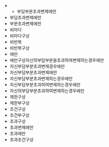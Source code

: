 - - 부담부분초과변제에만
- 부담초과변제에만
- 부분초과변제에만
- 비마다
- 비마다구상
- 비반복
- 비반복구상
- 에만
- 에만구상자신의부담부분을초과하여변제하는경우에만
- 자신부담부분초과변제경우에만
- 자신부담부분초과변제에만
- 자신부담부분초과변제하는경우에만
- 자신부담부분초과하여변제하는경우에만
- 자신의부담부분초과하여변제하는경우에만
- 제한구상
- 제한부구상
- 조건구상
- 조건부구상
- 초과구상
- 초과변제에만
- 초과에만
- 초과조건구상